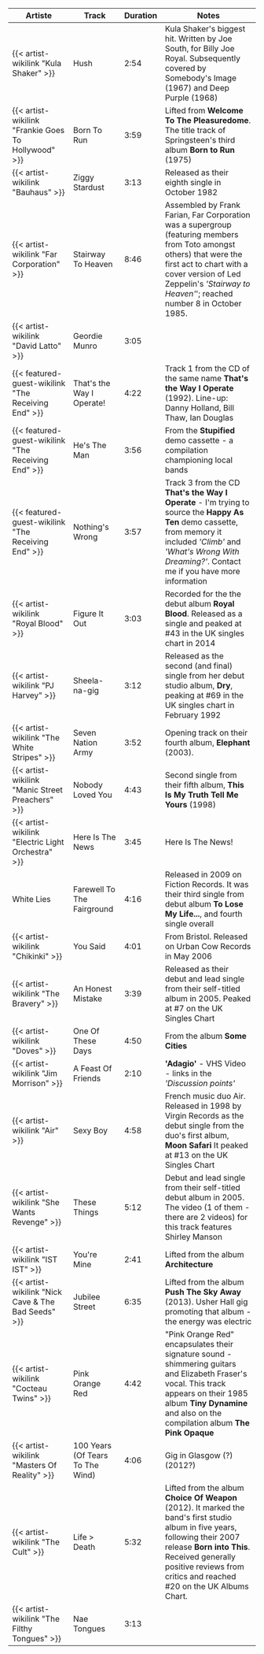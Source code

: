 | Artiste                                             | Track                            | Duration | Notes                                                                                                                                                                                                                                               |
|-----------------------------------------------------|----------------------------------|----------|-----------------------------------------------------------------------------------------------------------------------------------------------------------------------------------------------------------------------------------------------------|
| {{< artist-wikilink "Kula Shaker" >}}               | Hush                             | 2:54     | Kula Shaker's biggest hit. Written by Joe South, for Billy Joe Royal. Subsequently covered by Somebody's Image (1967) and Deep Purple (1968)                                                                                                        |
| {{< artist-wikilink "Frankie Goes To Hollywood" >}} | Born To Run                      | 3:59     | Lifted from **Welcome To The Pleasuredome**. The title track of Springsteen's third album **Born to Run** (1975)                                                                                                                                    |
| {{< artist-wikilink "Bauhaus" >}}                   | Ziggy Stardust                   | 3:13     | Released as their eighth single in October 1982                                                                                                                                                                                                     |
| {{< artist-wikilink "Far Corporation" >}}           | Stairway To Heaven               | 8:46     | Assembled by Frank Farian, Far Corporation was a supergroup (featuring members from Toto amongst others) that were the first act to chart with a cover version of Led Zeppelin's _'Stairway to Heaven'_'; reached number 8 in October 1985.         |
| {{< artist-wikilink "David Latto" >}}               | Geordie Munro                    | 3:05     |                                                                                                                                                                                                                                                     |
| {{< featured-guest-wikilink "The Receiving End" >}} | That's the Way I Operate!        | 4:22     | Track 1 from the CD of the same name **That's the Way I Operate** (1992). Line-up: Danny Holland, Bill Thaw, Ian Douglas                                                                                                                            |
| {{< featured-guest-wikilink "The Receiving End" >}} | He's The Man                     | 3:56     | From the **Stupified** demo cassette - a compilation championing local bands                                                                                                                                                                        |
| {{< featured-guest-wikilink "The Receiving End" >}} | Nothing's Wrong                  | 3:57     | Track 3 from the CD **That's the Way I Operate** - I'm trying to source the **Happy As Ten** demo cassette, from memory it included _'Climb'_ and _'What's Wrong With Dreaming?'_. Contact me if you have more information                          |
| {{< artist-wikilink "Royal Blood" >}}                                         | Figure It Out                    | 3:03     | Recorded for the the debut album **Royal Blood**. Released as a single and peaked at #43 in the UK singles chart in 2014                                                                                                                            |  
| {{< artist-wikilink "PJ Harvey" >}}                 | Sheela-na-gig                    | 3:12     | Released as the second (and final) single from her debut studio album, **Dry**, peaking at #69 in the UK singles chart in February 1992                                                                                                             |  
| {{< artist-wikilink "The White Stripes" >}}         | Seven Nation Army                | 3:52     | Opening track on their fourth album, **Elephant** (2003).                                                                                                                                                                                           |  
| {{< artist-wikilink "Manic Street Preachers" >}}    | Nobody Loved You                 | 4:43     | Second single from their fifth album, **This Is My Truth Tell Me Yours** (1998)                                                                                                                                                                     |  
| {{< artist-wikilink "Electric Light Orchestra" >}}  | Here Is The News                 | 3:45     | Here Is The News!                                                                                                                                                                                                                                   |             
| White Lies                                          | Farewell To The Fairground       | 4:16     | Released in 2009 on Fiction Records. It was their third single from debut album **To Lose My Life...**, and fourth single overall                                                                                                                   |
| {{< artist-wikilink "Chikinki" >}}                  | You Said                         | 4:01     | From Bristol. Released on Urban Cow Records in May 2006                                                                                                                                                                                             |
| {{< artist-wikilink "The Bravery" >}}               | An Honest Mistake                | 3:39     | Released as their debut and lead single from their self-titled album in 2005. Peaked at #7 on the UK Singles Chart                                                                                                                                  |
| {{< artist-wikilink "Doves" >}}                     | One Of These Days                | 4:50     | From the album **Some Cities**                                                                                                                                                                                                                      |
| {{< artist-wikilink "Jim Morrison" >}}              | A Feast Of Friends               | 2:10     | **'Adagio'** - VHS Video - links in the _'Discussion points'_                                                                                                                                                                                       |
| {{< artist-wikilink "Air" >}}                       | Sexy Boy                         | 4:58     | French music duo Air. Released in 1998 by Virgin Records as the debut single from the duo's first album, **Moon Safari** It peaked at #13 on the UK Singles Chart                                                                                   |
| {{< artist-wikilink "She Wants Revenge" >}}         | These Things                     | 5:12     | Debut and lead single from their self-titled debut album in 2005. The video (1 of them - there are 2 videos) for this track features Shirley Manson                                                                                                 |
| {{< artist-wikilink "IST IST" >}}                   | You're Mine                      | 2:41     | Lifted from the album **Architecture**                                                                                                                                                                                                              |
| {{< artist-wikilink "Nick Cave & The Bad Seeds" >}} | Jubilee Street                   | 6:35     | Lifted from the album **Push The Sky Away** (2013). Usher Hall gig promoting that album - the energy was electric                                                                                                                                   |
| {{< artist-wikilink "Cocteau Twins" >}}             | Pink Orange Red                  | 4:42     | "Pink Orange Red" encapsulates their signature sound - shimmering guitars and Elizabeth Fraser's vocal. This track appears on their 1985 album **Tiny Dynamine** and also on the compilation album **The Pink Opaque**                              |
| {{< artist-wikilink "Masters Of Reality" >}}        | 100 Years (Of Tears To The Wind) | 4:06     | Gig in Glasgow (?) (2012?)                                                                                                                                                                                                                          |
| {{< artist-wikilink "The Cult" >}}                  | Life > Death                     | 5:32     | Lifted from the album **Choice Of Weapon** (2012). It marked the band's first studio album in five years, following their 2007 release **Born into This**. Received generally positive reviews from critics and reached #20 on the UK Albums Chart. |
| {{< artist-wikilink "The Filthy Tongues" >}}        | Nae Tongues                      | 3:13     |                                                                                                                                                                                                                                                     |
